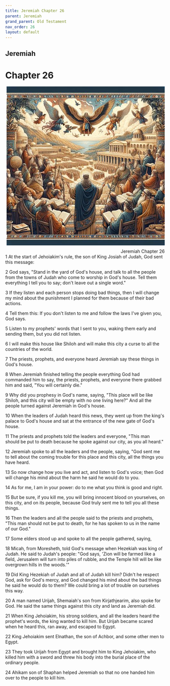 ```yaml
---
title: Jeremiah Chapter 26
parent: Jeremiah
grand_parent: Old Testament
nav_order: 26
layout: default
---
```


## Jeremiah

# Chapter 26

<div style="clear: both; text-align: right;">
    <img src="/assets/Image/Jeremiah/500/26.jpg" alt="Jeremiah Chapter 26" class="chapter-image" style="max-width: 100%; height: auto; float: right; margin: 0 0 10px 10px; padding-left: 10%;">
    <figcaption style="font-size: 14px;">Jeremiah Chapter 26</figcaption>
</div>
1 At the start of Jehoiakim's rule, the son of King Josiah of Judah, God sent this message:

2 God says, "Stand in the yard of God's house, and talk to all the people from the towns of Judah who come to worship in God's house. Tell them everything I tell you to say; don't leave out a single word."

3 If they listen and each person stops doing bad things, then I will change my mind about the punishment I planned for them because of their bad actions.

4 Tell them this: If you don't listen to me and follow the laws I've given you, God says.

5 Listen to my prophets' words that I sent to you, waking them early and sending them, but you did not listen.

6 I will make this house like Shiloh and will make this city a curse to all the countries of the world.

7 The priests, prophets, and everyone heard Jeremiah say these things in God's house.

8 When Jeremiah finished telling the people everything God had commanded him to say, the priests, prophets, and everyone there grabbed him and said, "You will certainly die."

9 Why did you prophesy in God's name, saying, "This place will be like Shiloh, and this city will be empty with no one living here?" And all the people turned against Jeremiah in God's house.

10 When the leaders of Judah heard this news, they went up from the king's palace to God's house and sat at the entrance of the new gate of God's house.

11 The priests and prophets told the leaders and everyone, "This man should be put to death because he spoke against our city, as you all heard."

12 Jeremiah spoke to all the leaders and the people, saying, "God sent me to tell about the coming trouble for this place and this city, all the things you have heard.

13 So now change how you live and act, and listen to God's voice; then God will change his mind about the harm he said he would do to you.

14 As for me, I am in your power: do to me what you think is good and right.

15 But be sure, if you kill me, you will bring innocent blood on yourselves, on this city, and on its people, because God truly sent me to tell you all these things.

16 Then the leaders and all the people said to the priests and prophets, "This man should not be put to death, for he has spoken to us in the name of our God."

17 Some elders stood up and spoke to all the people gathered, saying,

18 Micah, from Moresheth, told God's message when Hezekiah was king of Judah. He said to Judah's people: "God says, 'Zion will be farmed like a field, Jerusalem will turn into piles of rubble, and the Temple hill will be like overgrown hills in the woods.'"

19 Did King Hezekiah of Judah and all of Judah kill him? Didn't he respect God, ask for God's mercy, and God changed his mind about the bad things he said he would do to them? We could bring a lot of trouble on ourselves this way.

20 A man named Urijah, Shemaiah's son from Kirjathjearim, also spoke for God. He said the same things against this city and land as Jeremiah did.

21 When King Jehoiakim, his strong soldiers, and all the leaders heard the prophet's words, the king wanted to kill him. But Urijah became scared when he heard this, ran away, and escaped to Egypt.

22 King Jehoiakim sent Elnathan, the son of Achbor, and some other men to Egypt.

23 They took Urijah from Egypt and brought him to King Jehoiakim, who killed him with a sword and threw his body into the burial place of the ordinary people.

24 Ahikam son of Shaphan helped Jeremiah so that no one handed him over to the people to kill him.


